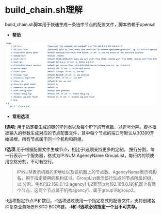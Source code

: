 # build_chain.sh理解

build_chain.sh脚本用于快速生成一条链中节点的配置文件，脚本依赖于openssl

- **帮助**

![helplist](asset/help.png "help")

- **常用选项**


**l选项**: 用于指定要生成的链的IP列表以及每个IP下的节点数，以逗号分隔。脚本根据输入的参数生成对应的节点配置文件，其中每个节点的端口号默认从30300开始递增，所有节点属于同一个机构和群组。

**f选项**:用于根据配置文件生成节点，相比于l选项支持更多的定制。
按行分割，每一行表示一个服务器，格式为IP:NUM AgencyName GroupList，每行内的项使用空格分割，不可有空行。

> IP:NUM表示机器的IP地址以及该机器上的节点数。AgencyName表示机构名，用于指定使用的机构证书。GroupList表示该行生成的节点所属的组，以,分割。例如192.168.0.1:2 agency1 1,2表示ip为192.168.0.1的机器上有两个节点，这两个节点属于机构agency1，属于group1和group2。


-l选项指定节点IP和数目。-f选项通过使用一个指定格式的配置文件，支持创建各种复杂业务场景FISCO BCOS链。**-l和-f选项必须指定一个且不可共存。**
